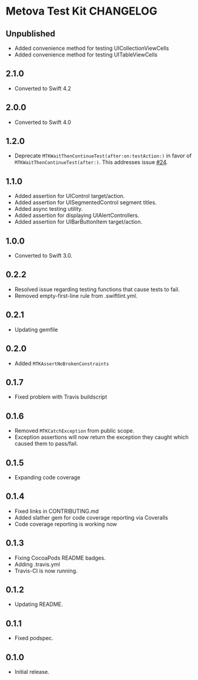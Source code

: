 # Metova Test Kit CHANGELOG

## Unpublished

- Added convenience method for testing UICollectionViewCells
- Added convenience method for testing UITableViewCells

## 2.1.0

- Converted to Swift 4.2

## 2.0.0

- Converted to Swift 4.0

## 1.2.0

- Deprecate `MTKWaitThenContinueTest(after:on:testAction:)` in favor of `MTKWaitThenContinueTest(after:)`. This addresses issue [#24](https://github.com/metova/MetovaTestKit/issues/24).

## 1.1.0

- Added assertion for UIControl target/action.
- Added assertion for UISegmentedControl segment titles.
- Added async testing utility.
- Added assertion for displaying UIAlertControllers.
- Added assertion for UIBarButtonItem target/action.

## 1.0.0

- Converted to Swift 3.0.

## 0.2.2

- Resolved issue regarding testing functions that cause tests to fail.
- Removed empty-first-line rule from .swiftlint.yml.

## 0.2.1

- Updating gemfile

## 0.2.0

- Added `MTKAssertNoBrokenConstraints`

## 0.1.7

- Fixed problem with Travis buildscript

## 0.1.6

- Removed `MTKCatchException` from public scope.
- Exception assertions will now return the exception they caught which caused them to pass/fail.

## 0.1.5

- Expanding code coverage

## 0.1.4

- Fixed links in CONTRIBUTING.md
- Added slather gem for code coverage reporting via Coveralls
- Code coverage reporting is working now

## 0.1.3

- Fixing CocoaPods README badges.
- Adding .travis.yml
- Travis-CI is now running.

## 0.1.2

- Updating README.

## 0.1.1

- Fixed podspec.

## 0.1.0

- Initial release.

